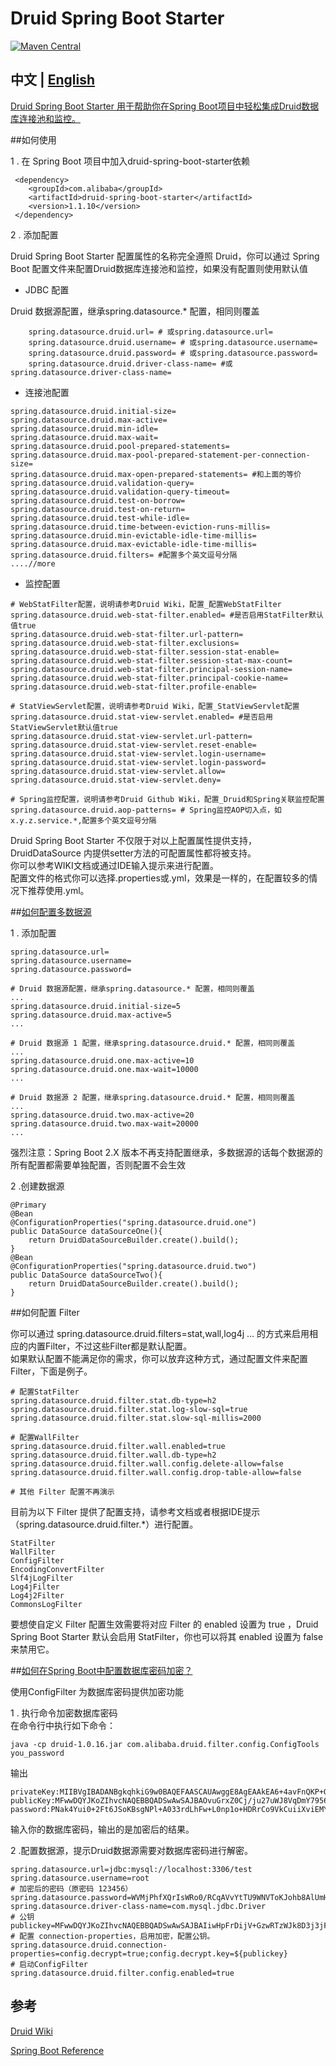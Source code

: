 # Druid Spring Boot Starter
[![Maven Central](https://maven-badges.herokuapp.com/maven-central/com.alibaba/druid-spring-boot-starter/badge.svg)](https://maven-badges.herokuapp.com/maven-central/com.alibaba/druid-spring-boot-starter/)

## 中文 | [English](https://github.com/alibaba/druid/blob/master/druid-spring-boot-starter/README_EN.md)  
 
[Druid Spring Boot Starter 用于帮助你在Spring Boot项目中轻松集成Druid数据库连接池和监控。](https://github.com/alibaba/druid/wiki/%E5%B8%B8%E8%A7%81%E9%97%AE%E9%A2%98)
 
##如何使用
 
1 . 在 Spring Boot 项目中加入druid-spring-boot-starter依赖
```
 <dependency>
    <groupId>com.alibaba</groupId>
    <artifactId>druid-spring-boot-starter</artifactId>
    <version>1.1.10</version>
 </dependency>
```
2 . 添加配置

Druid Spring Boot Starter 配置属性的名称完全遵照 Druid，你可以通过 Spring Boot 配置文件来配置Druid数据库连接池和监控，如果没有配置则使用默认值

* JDBC 配置

Druid 数据源配置，继承spring.datasource.* 配置，相同则覆盖
```
    spring.datasource.druid.url= # 或spring.datasource.url= 
    spring.datasource.druid.username= # 或spring.datasource.username=
    spring.datasource.druid.password= # 或spring.datasource.password=
    spring.datasource.druid.driver-class-name= #或 spring.datasource.driver-class-name=
 ```   
* 连接池配置
```
spring.datasource.druid.initial-size=
spring.datasource.druid.max-active=
spring.datasource.druid.min-idle=
spring.datasource.druid.max-wait=
spring.datasource.druid.pool-prepared-statements=
spring.datasource.druid.max-pool-prepared-statement-per-connection-size= 
spring.datasource.druid.max-open-prepared-statements= #和上面的等价
spring.datasource.druid.validation-query=
spring.datasource.druid.validation-query-timeout=
spring.datasource.druid.test-on-borrow=
spring.datasource.druid.test-on-return=
spring.datasource.druid.test-while-idle=
spring.datasource.druid.time-between-eviction-runs-millis=
spring.datasource.druid.min-evictable-idle-time-millis=
spring.datasource.druid.max-evictable-idle-time-millis=
spring.datasource.druid.filters= #配置多个英文逗号分隔
....//more
```

* 监控配置
```
# WebStatFilter配置，说明请参考Druid Wiki，配置_配置WebStatFilter
spring.datasource.druid.web-stat-filter.enabled= #是否启用StatFilter默认值true
spring.datasource.druid.web-stat-filter.url-pattern=
spring.datasource.druid.web-stat-filter.exclusions=
spring.datasource.druid.web-stat-filter.session-stat-enable=
spring.datasource.druid.web-stat-filter.session-stat-max-count=
spring.datasource.druid.web-stat-filter.principal-session-name=
spring.datasource.druid.web-stat-filter.principal-cookie-name=
spring.datasource.druid.web-stat-filter.profile-enable=

# StatViewServlet配置，说明请参考Druid Wiki，配置_StatViewServlet配置
spring.datasource.druid.stat-view-servlet.enabled= #是否启用StatViewServlet默认值true
spring.datasource.druid.stat-view-servlet.url-pattern=
spring.datasource.druid.stat-view-servlet.reset-enable=
spring.datasource.druid.stat-view-servlet.login-username=
spring.datasource.druid.stat-view-servlet.login-password=
spring.datasource.druid.stat-view-servlet.allow=
spring.datasource.druid.stat-view-servlet.deny=

# Spring监控配置，说明请参考Druid Github Wiki，配置_Druid和Spring关联监控配置
spring.datasource.druid.aop-patterns= # Spring监控AOP切入点，如x.y.z.service.*,配置多个英文逗号分隔
```
Druid Spring Boot Starter 不仅限于对以上配置属性提供支持，DruidDataSource 内提供setter方法的可配置属性都将被支持。  
你可以参考WIKI文档或通过IDE输入提示来进行配置。  
配置文件的格式你可以选择.properties或.yml，效果是一样的，在配置较多的情况下推荐使用.yml。

##[如何配置多数据源](https://github.com/alibaba/druid/tree/master/druid-spring-boot-starter)

1 . 添加配置
```
spring.datasource.url=
spring.datasource.username=
spring.datasource.password=

# Druid 数据源配置，继承spring.datasource.* 配置，相同则覆盖
...
spring.datasource.druid.initial-size=5
spring.datasource.druid.max-active=5
...

# Druid 数据源 1 配置，继承spring.datasource.druid.* 配置，相同则覆盖
...
spring.datasource.druid.one.max-active=10
spring.datasource.druid.one.max-wait=10000
...

# Druid 数据源 2 配置，继承spring.datasource.druid.* 配置，相同则覆盖
...
spring.datasource.druid.two.max-active=20
spring.datasource.druid.two.max-wait=20000
...
```
强烈注意：Spring Boot 2.X 版本不再支持配置继承，多数据源的话每个数据源的所有配置都需要单独配置，否则配置不会生效

2 .创建数据源
```
@Primary
@Bean
@ConfigurationProperties("spring.datasource.druid.one")
public DataSource dataSourceOne(){
    return DruidDataSourceBuilder.create().build();
}
@Bean
@ConfigurationProperties("spring.datasource.druid.two")
public DataSource dataSourceTwo(){
    return DruidDataSourceBuilder.create().build();
}
```

##如何配置 Filter

你可以通过 spring.datasource.druid.filters=stat,wall,log4j ... 的方式来启用相应的内置Filter，不过这些Filter都是默认配置。  
如果默认配置不能满足你的需求，你可以放弃这种方式，通过配置文件来配置Filter，下面是例子。
```
# 配置StatFilter 
spring.datasource.druid.filter.stat.db-type=h2
spring.datasource.druid.filter.stat.log-slow-sql=true
spring.datasource.druid.filter.stat.slow-sql-millis=2000

# 配置WallFilter 
spring.datasource.druid.filter.wall.enabled=true
spring.datasource.druid.filter.wall.db-type=h2
spring.datasource.druid.filter.wall.config.delete-allow=false
spring.datasource.druid.filter.wall.config.drop-table-allow=false

# 其他 Filter 配置不再演示
```
目前为以下 Filter 提供了配置支持，请参考文档或者根据IDE提示（spring.datasource.druid.filter.*）进行配置。
```
StatFilter
WallFilter
ConfigFilter
EncodingConvertFilter
Slf4jLogFilter
Log4jFilter
Log4j2Filter
CommonsLogFilter
```
要想使自定义 Filter 配置生效需要将对应 Filter 的 enabled 设置为 true ，Druid Spring Boot Starter 默认会启用 StatFilter，你也可以将其 enabled 设置为 false 来禁用它。

##[如何在Spring Boot中配置数据库密码加密？](https://github.com/alibaba/druid/wiki/%E5%A6%82%E4%BD%95%E5%9C%A8Spring-Boot%E4%B8%AD%E9%85%8D%E7%BD%AE%E6%95%B0%E6%8D%AE%E5%BA%93%E5%AF%86%E7%A0%81%E5%8A%A0%E5%AF%86%EF%BC%9F)

使用ConfigFilter 为数据库密码提供加密功能

1 . 执行命令加密数据库密码  
在命令行中执行如下命令：
```
java -cp druid-1.0.16.jar com.alibaba.druid.filter.config.ConfigTools you_password
```
输出
```
privateKey:MIIBVgIBADANBgkqhkiG9w0BAQEFAASCAUAwggE8AgEAAkEA6+4avFnQKP+O7bu5YnxWoOZjv3no4aFV558HTPDoXs6EGD0HP7RzzhGPOKmpLQ1BbA5viSht+aDdaxXp6SvtMQIDAQABAkAeQt4fBo4SlCTrDUcMANLDtIlax/I87oqsONOg5M2JS0jNSbZuAXDv7/YEGEtMKuIESBZh7pvVG8FV531/fyOZAiEA+POkE+QwVbUfGyeugR6IGvnt4yeOwkC3bUoATScsN98CIQDynBXC8YngDNwZ62QPX+ONpqCel6g8NO9VKC+ETaS87wIhAKRouxZL38PqfqV/WlZ5ZGd0YS9gA360IK8zbOmHEkO/AiEAsES3iuvzQNYXFL3x9Tm2GzT1fkSx9wx+12BbJcVD7AECIQCD3Tv9S+AgRhQoNcuaSDNluVrL/B/wOmJRLqaOVJLQGg==
publicKey:MFwwDQYJKoZIhvcNAQEBBQADSwAwSAJBAOvuGrxZ0Cj/ju27uWJ8VqDmY7956OGhVeefB0zw6F7OhBg9Bz+0c84RjzipqS0NQWwOb4kobfmg3WsV6ekr7TECAwEAAQ==
password:PNak4Yui0+2Ft6JSoKBsgNPl+A033rdLhFw+L0np1o+HDRrCo9VkCuiiXviEMYwUgpHZUFxb2FpE0YmSguuRww==
```
输入你的数据库密码，输出的是加密后的结果。

2 .配置数据源，提示Druid数据源需要对数据库密码进行解密。  
```
spring.datasource.url=jdbc:mysql://localhost:3306/test
spring.datasource.username=root
# 加密后的密码（原密码 123456）
spring.datasource.password=WVMjPhfXQrIsWRo0/RCqAVvYtTU9WNVToKJohb8AlUmHwnV6vwFL+FM2CNFDMJwGHW1iCmyaUlF+sgvFdogqEA==
spring.datasource.driver-class-name=com.mysql.jdbc.Driver
# 公钥
publickey=MFwwDQYJKoZIhvcNAQEBBQADSwAwSAJBAIiwHpFrDijV+GzwRTzWJk8D3j3jFfhsMFJ/7k1NTvBuLgL+TdIHgaMNOIEjHpXzuvX38J3FtOK8hLrySncVGOMCAwEAAQ==
# 配置 connection-properties，启用加密，配置公钥。
spring.datasource.druid.connection-properties=config.decrypt=true;config.decrypt.key=${publickey}
# 启动ConfigFilter
spring.datasource.druid.filter.config.enabled=true
```
## 参考
[Druid Wiki](https://github.com/alibaba/druid/wiki/%E9%A6%96%E9%A1%B5)

[Spring Boot Reference](http://docs.spring.io/spring-boot/docs/current/reference/htmlsingle/)